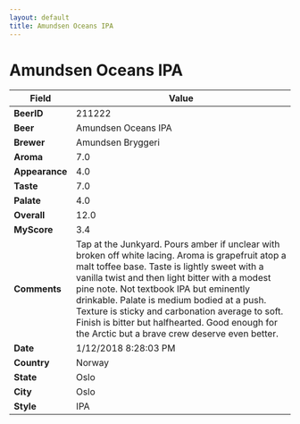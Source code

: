 ```yaml
---
layout: default
title: Amundsen Oceans IPA
---
```


# Amundsen Oceans IPA

| Field         | Value     |
|---------------|-----------|
| **BeerID** | 211222 |
| **Beer** | Amundsen Oceans IPA |
| **Brewer** | Amundsen Bryggeri |
| **Aroma** | 7.0 |
| **Appearance** | 4.0 |
| **Taste** | 7.0 |
| **Palate** | 4.0 |
| **Overall** | 12.0 |
| **MyScore** | 3.4 |
| **Comments** | Tap at the Junkyard. Pours amber if unclear with broken off white lacing. Aroma is grapefruit atop a malt toffee base. Taste is lightly sweet with a  vanilla twist and then light bitter with a modest pine note. Not textbook IPA but eminently drinkable. Palate is medium bodied at a push. Texture is sticky and carbonation average to soft. Finish is bitter but halfhearted. Good enough for the Arctic but a brave crew deserve even better. |
| **Date** | 1/12/2018 8:28:03 PM |
| **Country** | Norway |
| **State** | Oslo |
| **City** | Oslo |
| **Style** | IPA |
